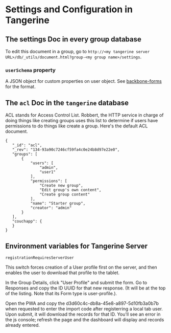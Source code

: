 # Settings and Configuration in Tangerine


## The settings Doc in every group database

To edit this document in a group, go to `http://<my tangerine server URL>/db/_utils/document.html?group-<my group name>/settings`.

### `userSchema` property
A JSON object for custom properties on user object. See [backbone-forms](https://github.com/powmedia/backbone-forms) for the format.

## The `acl` Doc in the `tangerine` database
ACL stands for Access Control List. Robbert, the HTTP service in charge of doing things like creating groups uses this list to determine if users have permissions to do things like create a group. Here's the default ACL document.
```
{
   "_id": "acl",
   "_rev": "134-93a90c7246cf59fa4c0e24b8d97e22e0",
   "groups": [
       {
           "users": [
               "admin",
               "user1"
           ],
           "permissions": [
               "Create new group",
               "Edit group's own content",
               "Create group content"
           ],
           "name": "Starter group",
           "creator": "admin"
       }
   ],
   "couchapp": {
   }
}
```

## Environment variables for Tangerine Server

```
registrationRequiresServerUser
```

This switch forces creation of a User profile first on the server, and then enables the user to download that profile to the tablet.

In the Group Details, click "User Profile" and submit the form. Go to Responses and copy the ID UUID for that new response.
(It will be at the top of the listing. Note that its Form type is user-profile.).

Open the PWA and copy the d3d60c4c-db8a-45e8-a897-5d10fb3a0b7b when requested to enter the import code after registerring a local tab user.
Upon submit, it will download the records for that ID. You'll see an error in the js console; refresh the page and the dashboard will display and records already entered.
